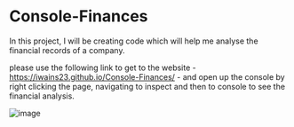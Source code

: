 # Console-Finances
In this project, I will be creating code which will help me analyse the financial records of a company.

please use the following link to get to the website - https://iwains23.github.io/Console-Finances/ - and open up the console by right clicking the page, navigating to inspect and then to console to see the financial analysis.

![image](https://github.com/IWAINS23/Console-Finances/assets/140549905/0b2a7d55-0fce-44c3-8d32-fa6404608c70)
